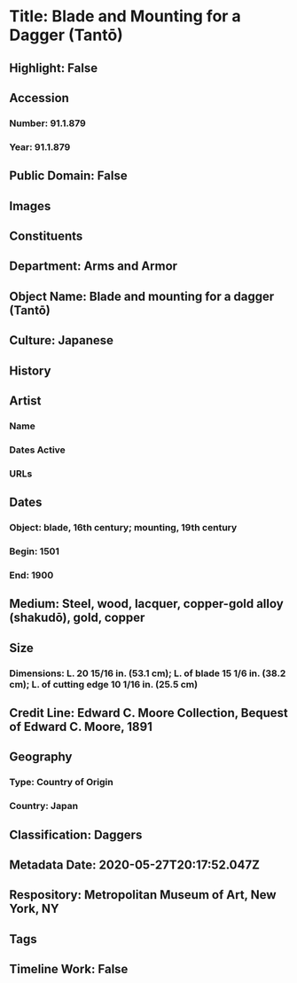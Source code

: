 # Title: Blade and Mounting for a Dagger (Tantō)
## Highlight: False
## Accession
### Number: 91.1.879
### Year: 91.1.879
## Public Domain: False
## Images
## Constituents
## Department: Arms and Armor
## Object Name: Blade and mounting for a dagger (Tantō)
## Culture: Japanese
## History
## Artist
### Name
### Dates Active
### URLs
## Dates
### Object: blade, 16th century; mounting, 19th century
### Begin: 1501
### End: 1900
## Medium: Steel, wood, lacquer, copper-gold alloy (shakudō), gold, copper
## Size
### Dimensions: L. 20 15/16 in. (53.1 cm); L. of blade 15 1/6 in. (38.2 cm); L. of cutting edge 10 1/16 in. (25.5 cm)
## Credit Line: Edward C. Moore Collection, Bequest of Edward C. Moore, 1891
## Geography
### Type: Country of Origin
### Country: Japan
## Classification: Daggers
## Metadata Date: 2020-05-27T20:17:52.047Z
## Respository: Metropolitan Museum of Art, New York, NY
## Tags
## Timeline Work: False